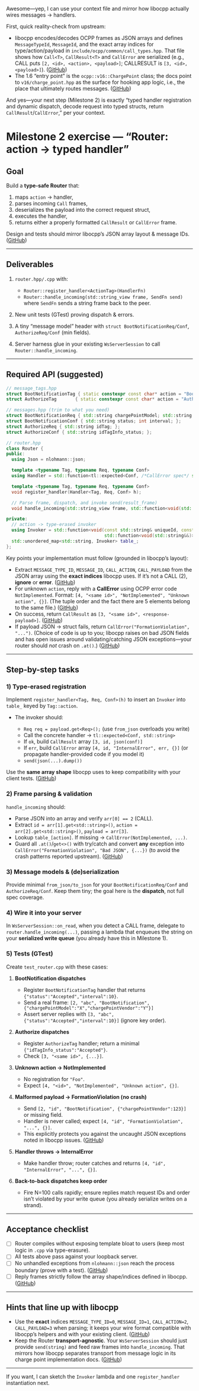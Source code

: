 Awesome—yep, I can use your context file and mirror how libocpp actually wires messages → handlers.

First, quick reality-check from upstream:

* libocpp encodes/decodes OCPP frames as JSON arrays and defines `MessageTypeId`, `MessageId`, and the exact array indices for type/action/payload in `include/ocpp/common/call_types.hpp`. That file shows how `Call<T>`, `CallResult<T>` and `CallError` are serialized (e.g., CALL puts `[2, <id>, <action>, <payload>]`; CALLRESULT is `[3, <id>, <payload>]`). ([GitHub][1])
* The 1.6 “entry point” is the `ocpp::v16::ChargePoint` class; the docs point to `v16/charge_point.hpp` as the surface for hooking app logic, i.e., the place that ultimately routes messages. ([GitHub][2])

And yes—your next step (Milestone 2) is exactly “typed handler registration and dynamic dispatch, decode request into typed structs, return `CallResult`/`CallError`,” per your context. 

# Milestone 2 exercise — “Router: action → typed handler”

## Goal

Build a **type-safe Router** that:

1. maps `action` → handler,
2. parses incoming `Call` frames,
3. deserializes the payload into the correct request struct,
4. executes the handler,
5. returns either a properly formatted `CallResult` or `CallError` frame.

Design and tests should mirror libocpp’s JSON array layout & message IDs. ([GitHub][1])

---

## Deliverables

1. `router.hpp/.cpp` with:

   * `Router::register_handler<ActionTag>(HandlerFn)`
   * `Router::handle_incoming(std::string_view frame, SendFn send)`
     where `SendFn` sends a string frame back to the peer.
2. New unit tests (GTest) proving dispatch & errors.
3. A tiny “message model” header with `struct BootNotificationReq/Conf`, `AuthorizeReq/Conf` (min fields).
4. Server harness glue in your existing `WsServerSession` to call `Router::handle_incoming`.

---

## Required API (suggested)

```cpp
// message_tags.hpp
struct BootNotificationTag { static constexpr const char* action = "BootNotification"; };
struct AuthorizeTag       { static constexpr const char* action = "Authorize"; };

// messages.hpp (trim to what you need)
struct BootNotificationReq { std::string chargePointModel; std::string chargePointVendor; };
struct BootNotificationConf { std::string status; int interval; };
struct AuthorizeReq { std::string idTag; };
struct AuthorizeConf { std::string idTagInfo_status; };

// router.hpp
class Router {
public:
  using Json = nlohmann::json;

  template <typename Tag, typename Req, typename Conf>
  using Handler = std::function<tl::expected<Conf, /*CallError spec*/ std::string>(const Req&)>;

  template <typename Tag, typename Req, typename Conf>
  void register_handler(Handler<Tag, Req, Conf> h);

  // Parse frame, dispatch, and invoke send(result_frame)
  void handle_incoming(std::string_view frame, std::function<void(std::string&&)> send);

private:
  // action -> type-erased invoker
  using Invoker = std::function<void(const std::string& uniqueId, const Json& payload,
                                     std::function<void(std::string&&)> send)>;
  std::unordered_map<std::string, Invoker> table_;
};
```

Key points your implementation must follow (grounded in libocpp’s layout):

* Extract `MESSAGE_TYPE_ID`, `MESSAGE_ID`, `CALL_ACTION`, `CALL_PAYLOAD` from the JSON array using the **exact indices** libocpp uses. If it’s not a CALL (2), **ignore** or **error**. ([GitHub][1])
* For unknown `action`, reply with a **CallError** using OCPP error code `NotImplemented`. Format: `[4, "<same id>", "NotImplemented", "Unknown action", {}]`. (The tuple order and the fact there are 5 elements belong to the same file.) ([GitHub][1])
* On success, return `CallResult` as `[3, "<same id>", <response-payload>]`. ([GitHub][1])
* If payload JSON → struct fails, return `CallError("FormationViolation", "...")`. (Choice of code is up to you; libocpp raises on bad JSON fields and has open issues around validating/catching JSON exceptions—your router should *not* crash on `.at()`.) ([GitHub][3])

---

## Step-by-step tasks

### 1) Type-erased registration

Implement `register_handler<Tag, Req, Conf>(h)` to insert an `Invoker` into `table_` keyed by `Tag::action`.

* The invoker should:

  * `Req req = payload.get<Req>();` (use `from_json` overloads you write)
  * Call the concrete handler → `tl::expected<Conf, std::string>`
  * If `ok`, build `CallResult` array `[3, id, json(conf)]`
  * If `err`, build `CallError` array `[4, id, "InternalError", err, {}]` (or propagate handler-provided code if you model it)
  * `send(json(...).dump())`

Use the **same array shape** libocpp uses to keep compatibility with your client tests. ([GitHub][1])

### 2) Frame parsing & validation

`handle_incoming` should:

* Parse JSON into an array and verify `arr[0] == 2` (CALL).
* Extract `id = arr[1].get<std::string>()`, `action = arr[2].get<std::string>()`, `payload = arr[3]`.
* Lookup `table_[action]`. If missing → `CallError(NotImplemented, ...)`.
* Guard all `.at()`/`get<>()` with try/catch and convert **any** exception into `CallError("FormationViolation", "Bad JSON", {...})` (to avoid the crash patterns reported upstream). ([GitHub][3])

### 3) Message models & (de)serialization

Provide minimal `from_json/to_json` for your `BootNotificationReq/Conf` and `AuthorizeReq/Conf`.
Keep them tiny; the goal here is the **dispatch**, not full spec coverage.

### 4) Wire it into your server

In `WsServerSession::on_read`, when you detect a CALL frame, delegate to `router.handle_incoming(...)`, passing a lambda that enqueues the string on your **serialized write queue** (you already have this in Milestone 1). 

### 5) Tests (GTest)

Create `test_router.cpp` with these cases:

1. **BootNotification dispatches**

   * Register `BootNotificationTag` handler that returns `{"status":"Accepted","interval":10}`.
   * Send a real frame: `[2, "abc", "BootNotification", {"chargePointModel":"X","chargePointVendor":"Y"}]`
   * Assert server replies with `[3, "abc", {"status":"Accepted","interval":10}]` (ignore key order).

2. **Authorize dispatches**

   * Register `AuthorizeTag` handler; return a minimal `{"idTagInfo_status":"Accepted"}`.
   * Check `[3, "<same id>", {...}]`.

3. **Unknown action → NotImplemented**

   * No registration for `"Foo"`.
   * Expect `[4, "<id>", "NotImplemented", "Unknown action", {}]`.

4. **Malformed payload → FormationViolation (no crash)**

   * Send `[2, "id", "BootNotification", {"chargePointVendor":123}]` or missing field.
   * Handler is never called; expect `[4, "id", "FormationViolation", "...", {}]`.
   * This explicitly protects you against the uncaught JSON exceptions noted in libocpp issues. ([GitHub][3])

5. **Handler throws → InternalError**

   * Make handler throw; router catches and returns `[4, "id", "InternalError", "...", {}]`.

6. **Back-to-back dispatches keep order**

   * Fire N=100 calls rapidly; ensure replies match request IDs and order isn’t violated by your write queue (you already serialize writes on a strand). 

---

## Acceptance checklist

* [ ] Router compiles without exposing template bloat to users (keep most logic in `.cpp` via type-erasure).
* [ ] All tests above pass against your loopback server.
* [ ] No unhandled exceptions from `nlohmann::json` reach the process boundary (prove with a test). ([GitHub][3])
* [ ] Reply frames strictly follow the array shape/indices defined in libocpp. ([GitHub][1])

---

## Hints that line up with libocpp

* Use the **exact** indices `MESSAGE_TYPE_ID=0`, `MESSAGE_ID=1`, `CALL_ACTION=2`, `CALL_PAYLOAD=3` when parsing; it keeps your wire format compatible with libocpp’s helpers and with your existing client. ([GitHub][1])
* Keep the Router **transport-agnostic**. Your `WsServerSession` should just provide `send(string)` and feed raw frames into `handle_incoming`. That mirrors how libocpp separates transport from message logic in its charge point implementation docs. ([GitHub][2])

---

If you want, I can sketch the `Invoker` lambda and one `register_handler` instantiation next.

[1]: https://github.com/EVerest/libocpp/blob/main/include/ocpp/common/call_types.hpp?utm_source=chatgpt.com "libocpp/include/ocpp/common/call_types.hpp at main · EVerest ... - GitHub"
[2]: https://github.com/EVerest/libocpp/blob/main/doc/common/getting_started.md?utm_source=chatgpt.com "libocpp/doc/common/getting_started.md at main · EVerest/libocpp"
[3]: https://github.com/EVerest/libocpp/issues/1117?utm_source=chatgpt.com "Uncaught exception while accessing JSON data when input is ... - GitHub"
